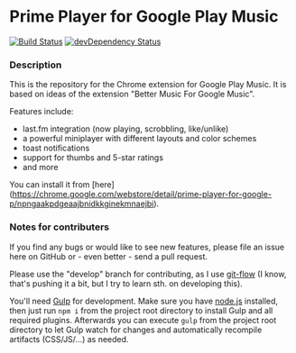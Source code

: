 # Prime Player for Google Play Music

[![Build Status](https://travis-ci.org/svenackermann/Prime-Player-Google-Play-Music.svg?branch=develop)](https://travis-ci.org/svenackermann/Prime-Player-Google-Play-Music)
[![devDependency Status](https://david-dm.org/svenackermann/Prime-Player-Google-Play-Music/develop/dev-status.svg)](https://david-dm.org/svenackermann/Prime-Player-Google-Play-Music/develop#info=devDependencies)

### Description

This is the repository for the Chrome extension for Google Play Music.
It is based on ideas of the extension "Better Music For Google Music".

Features include:

* last.fm integration (now playing, scrobbling, like/unlike)
* a powerful miniplayer with different layouts and color schemes
* toast notifications
* support for thumbs and 5-star ratings
* and more

You can install it from [here] (https://chrome.google.com/webstore/detail/prime-player-for-google-p/npngaakpdgeaajbnidkkginekmnaejbi).

### Notes for contributers

If you find any bugs or would like to see new features, please file an issue here on GitHub or - even better - send a pull request.

Please use the "develop" branch for contributing, as I use [git-flow](http://nvie.com/posts/a-successful-git-branching-model/)
(I know, that's pushing it a bit, but I try to learn sth. on developing this).

You'll need [Gulp](http://gulpjs.com/) for development. Make sure you have [node.js](http://nodejs.org/) installed, then just run `npm i` from the project root directory to install Gulp and all required plugins.
Afterwards you can execute `gulp` from the project root directory to let Gulp watch for changes and automatically recompile artifacts (CSS/JS/...) as needed.
